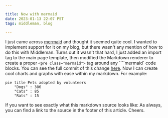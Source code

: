 ```yaml
---

title: Now with mermaid
date: 2023-01-13 22:07 PST
tags: middleman, blog

---
```


I just came across [mermaid](https://mermaid.js.org/#/) and thought it seemed quite cool.  I wanted to implement support for it on my blog, but there wasn't any mention of how to do this with Middleman.  Turns out it wasn't that hard, I just added an import tag to the main page template, then modified the Markdown renderer to create a proper `<pre class="mermaid">` tag around any ````mermaid` code blocks.  You can see the full commit of this change [here](https://github.com/jubishop/artisanal/commit/4956cba3b16514e4602a75cb76fc072ecdc61fb9).  Now I can create cool charts and graphs with ease within my markdown.  For example:

```mermaid
pie title Pets adopted by volunteers
    "Dogs" : 386
    "Cats" : 85
    "Rats" : 15
```

If you want to see exactly what this markdown source looks like: As always, you can find a link to the source in the footer of this article.  Cheers.
